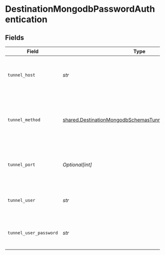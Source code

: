 # DestinationMongodbPasswordAuthentication


## Fields

| Field                                                                                                                                | Type                                                                                                                                 | Required                                                                                                                             | Description                                                                                                                          | Example                                                                                                                              |
| ------------------------------------------------------------------------------------------------------------------------------------ | ------------------------------------------------------------------------------------------------------------------------------------ | ------------------------------------------------------------------------------------------------------------------------------------ | ------------------------------------------------------------------------------------------------------------------------------------ | ------------------------------------------------------------------------------------------------------------------------------------ |
| `tunnel_host`                                                                                                                        | *str*                                                                                                                                | :heavy_check_mark:                                                                                                                   | Hostname of the jump server host that allows inbound ssh tunnel.                                                                     |                                                                                                                                      |
| `tunnel_method`                                                                                                                      | [shared.DestinationMongodbSchemasTunnelMethodTunnelMethod](../../models/shared/destinationmongodbschemastunnelmethodtunnelmethod.md) | :heavy_check_mark:                                                                                                                   | Connect through a jump server tunnel host using username and password authentication                                                 |                                                                                                                                      |
| `tunnel_port`                                                                                                                        | *Optional[int]*                                                                                                                      | :heavy_minus_sign:                                                                                                                   | Port on the proxy/jump server that accepts inbound ssh connections.                                                                  | 22                                                                                                                                   |
| `tunnel_user`                                                                                                                        | *str*                                                                                                                                | :heavy_check_mark:                                                                                                                   | OS-level username for logging into the jump server host                                                                              |                                                                                                                                      |
| `tunnel_user_password`                                                                                                               | *str*                                                                                                                                | :heavy_check_mark:                                                                                                                   | OS-level password for logging into the jump server host                                                                              |                                                                                                                                      |